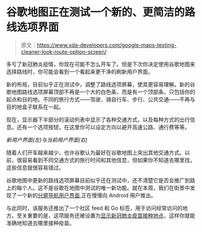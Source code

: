 # 谷歌地图正在测试一个新的、更简洁的路线选项界面

> 原文：<https://www.xda-developers.com/google-maps-testing-cleaner-look-route-option-screen/>

多亏了新冠肺炎疫情，你现在可能不怎么开车了。但是下次你决定使用谷歌地图来选择路线时，你可能会看到一个看起来更干净的刷新用户界面。

新的布局，目前似乎正在测试中，调整了路线选项屏幕，使其更容易理解。新的谷歌地图路线选项屏幕顶部不再是一个大的白色条，而是有一个顶部条，只包括你的起点和目的地。不同的旅行方式——驾驶、骑自行车、步行、公共交通——不再与目的地盒子联系在一起。

现在，显示器下半部分的滚动列表中显示了各种交通方式，以及每种方式的出行信息。还有一个选项按钮，在这里你可以设定方向以避开高速公路、通行费等等。

*新用户界面(左)与当前用户界面(右)*

随着人们开车越来越少，也许谷歌认为最好在谷歌地图上突出其他交通方式。以前，很容易看到不同交通方式的旅行时间和其他信息，但如果你不知道去哪里找，这些信息就很容易错过。

谷歌地图中更新的路线选项屏幕目前似乎还在测试中，还不清楚它是否会推广到路上的每个人。这不是谷歌在地图中测试的唯一新功能。就在本周，我们在街景中发现了一个新的[分屏导航用户界面](https://www.xda-developers.com/google-maps-easier-navigate-split-screen-street-view-ui/),正在慢慢向 Android 用户推出。

与此同时，该服务还推出了一个社区 feed 和 Go 标签，用于访问经常访问的地方。至关重要的是，这项服务还被设置为[显示新冠肺炎疫苗接种地点](https://www.xda-developers.com/google-maps-search-covid-19-vaccination-locations/)，这样你就能准确地知道去哪里接种疫苗。